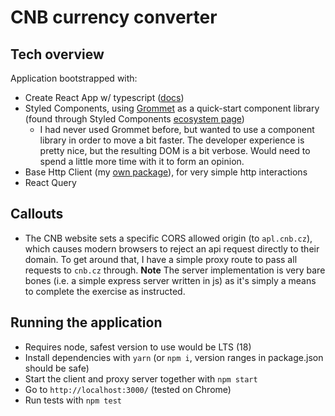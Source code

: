 # CNB currency converter

## Tech overview
Application bootstrapped with:
* Create React App w/ typescript ([docs](https://create-react-app.dev/docs/adding-typescript/#installation))
* Styled Components, using [Grommet](https://v2.grommet.io/) as a quick-start component library (found through Styled Components [ecosystem page](https://styled-components.com/ecosystem))
  * I had never used Grommet before, but wanted to use a component library in order to move a bit faster.  The developer experience is pretty nice, but the resulting DOM is a bit verbose.  Would need to spend a little more time with it to form an opinion.
* Base Http Client (my [own package](https://github.com/tswayne/base-http-client-js)), for very simple http interactions
* React Query

## Callouts
* The CNB website sets a specific CORS allowed origin (to `apl.cnb.cz`), which causes modern browsers to reject an api request directly to their domain.
  To get around that, I have a simple proxy route to pass all requests to `cnb.cz` through.  **Note** The server implementation is very bare bones (i.e. a simple express server written in js) as it's simply a means to complete the exercise as instructed.

## Running the application
* Requires node, safest version to use would be LTS (18)
* Install dependencies with `yarn` (or `npm i`, version ranges in package.json should be safe)
* Start the client and proxy server together with `npm start`
* Go to `http://localhost:3000/` (tested on Chrome)
* Run tests with `npm test`